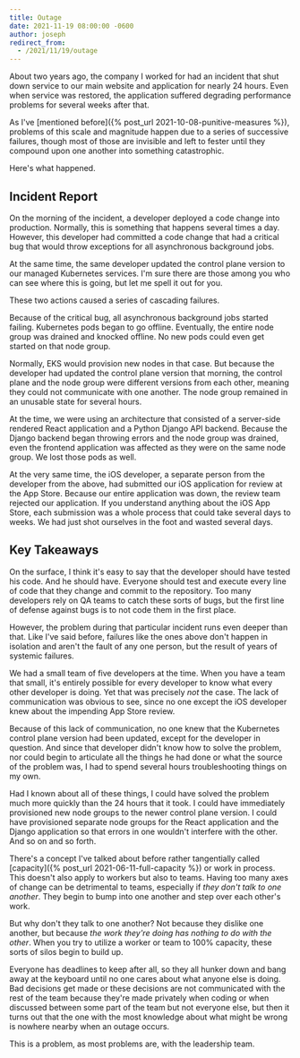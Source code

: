 ```yaml
---
title: Outage
date: 2021-11-19 08:00:00 -0600
author: joseph
redirect_from:
  - /2021/11/19/outage
---
```


About two years ago, the company I worked for had an incident that shut down service to our main website and application for nearly 24 hours. Even when service was restored, the application suffered degrading performance problems for several weeks after that.

As I've [mentioned before]({% post_url 2021-10-08-punitive-measures %}), problems of this scale and magnitude happen due to a series of successive failures, though most of those are invisible and left to fester until they compound upon one another into something catastrophic.

Here's what happened.

## Incident Report

On the morning of the incident, a developer deployed a code change into production. Normally, this is something that happens several times a day. However, this developer had committed a code change that had a critical bug that would throw exceptions for all asynchronous background jobs.

At the same time, the same developer updated the control plane version to our managed Kubernetes services. I'm sure there are those among you who can see where this is going, but let me spell it out for you.

These two actions caused a series of cascading failures.

Because of the critical bug, all asynchronous background jobs started failing. Kubernetes pods began to go offline. Eventually, the entire node group was drained and knocked offline. No new pods could even get started on that node group.

Normally, EKS would provision new nodes in that case. But because the developer had updated the control plane version that morning, the control plane and the node group were different versions from each other, meaning they could not communicate with one another. The node group remained in an unusable state for several hours.

At the time, we were using an architecture that consisted of a server-side rendered React application and a Python Django API backend. Because the Django backend began throwing errors and the node group was drained, even the frontend application was affected as they were on the same node group. We lost those pods as well.

At the very same time, the iOS developer, a separate person from the developer from the above, had submitted our iOS application for review at the App Store. Because our entire application was down, the review team rejected our application. If you understand anything about the iOS App Store, each submission was a whole process that could take several days to weeks. We had just shot ourselves in the foot and wasted several days.

## Key Takeaways

On the surface, I think it's easy to say that the developer should have tested his code. And he should have. Everyone should test and execute every line of code that they change and commit to the repository. Too many developers rely on QA teams to catch these sorts of bugs, but the first line of defense against bugs is to not code them in the first place.

However, the problem during that particular incident runs even deeper than that. Like I've said before, failures like the ones above don't happen in isolation and aren't the fault of any one person, but the result of years of systemic failures.

We had a small team of five developers at the time. When you have a team that small, it's entirely possible for every developer to know what every other developer is doing. Yet that was precisely *not* the case. The lack of communication was obvious to see, since no one except the iOS developer knew about the impending App Store review.

Because of this lack of communication, no one knew that the Kubernetes control plane version had been updated, except for the developer in question. And since that developer didn't know how to solve the problem, nor could begin to articulate all the things he had done or what the source of the problem was, I had to spend several hours troubleshooting things on my own.

Had I known about all of these things, I could have solved the problem much more quickly than the 24 hours that it took. I could have immediately provisioned new node groups to the newer control plane version. I could have provisioned separate node groups for the React application and the Django application so that errors in one wouldn't interfere with the other. And so on and so forth.

There's a concept I've talked about before rather tangentially called [capacity]({% post_url 2021-06-11-full-capacity %}) or work in process. This doesn't also apply to workers but also to teams. Having too many axes of change can be detrimental to teams, especially if *they don't talk to one another*. They begin to bump into one another and step over each other's work.

But why don't they talk to one another? Not because they dislike one another, but because *the work they're doing has nothing to do with the other*. When you try to utilize a worker or team to 100% capacity, these sorts of silos begin to build up.

Everyone has deadlines to keep after all, so they all hunker down and bang away at the keyboard until no one cares about what anyone else is doing. Bad decisions get made or these decisions are not communicated with the rest of the team because they're made privately when coding or when discussed between some part of the team but not everyone else, but then it turns out that the one with the most knowledge about what might be wrong is nowhere nearby when an outage occurs.

This is a problem, as most problems are, with the leadership team.

